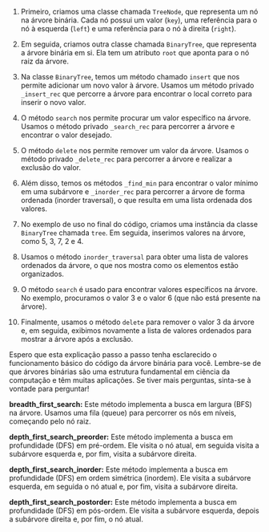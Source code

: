 1. Primeiro, criamos uma classe chamada `TreeNode`, que representa um nó na árvore binária. Cada nó possui um valor (`key`), uma referência para o nó à esquerda (`left`) e uma referência para o nó à direita (`right`).

2. Em seguida, criamos outra classe chamada `BinaryTree`, que representa a árvore binária em si. Ela tem um atributo `root` que aponta para o nó raiz da árvore.

3. Na classe `BinaryTree`, temos um método chamado `insert` que nos permite adicionar um novo valor à árvore. Usamos um método privado `_insert_rec` que percorre a árvore para encontrar o local correto para inserir o novo valor.

4. O método `search` nos permite procurar um valor específico na árvore. Usamos o método privado `_search_rec` para percorrer a árvore e encontrar o valor desejado.

5. O método `delete` nos permite remover um valor da árvore. Usamos o método privado `_delete_rec` para percorrer a árvore e realizar a exclusão do valor.

6. Além disso, temos os métodos `_find_min` para encontrar o valor mínimo em uma subárvore e `_inorder_rec` para percorrer a árvore de forma ordenada (inorder traversal), o que resulta em uma lista ordenada dos valores.

7. No exemplo de uso no final do código, criamos uma instância da classe `BinaryTree` chamada `tree`. Em seguida, inserimos valores na árvore, como 5, 3, 7, 2 e 4.

8. Usamos o método `inorder_traversal` para obter uma lista de valores ordenados da árvore, o que nos mostra como os elementos estão organizados.

9. O método `search` é usado para encontrar valores específicos na árvore. No exemplo, procuramos o valor 3 e o valor 6 (que não está presente na árvore).

10. Finalmente, usamos o método `delete` para remover o valor 3 da árvore e, em seguida, exibimos novamente a lista de valores ordenados para mostrar a árvore após a exclusão.

Espero que esta explicação passo a passo tenha esclarecido o funcionamento básico do código da árvore binária para você. Lembre-se de que árvores binárias são uma estrutura fundamental em ciência da computação e têm muitas aplicações. Se tiver mais perguntas, sinta-se à vontade para perguntar!

**breadth_first_search:** Este método implementa a busca em largura (BFS) na árvore. Usamos uma fila (queue) para percorrer os nós em níveis, começando pelo nó raiz.

**depth_first_search_preorder:** Este método implementa a busca em profundidade (DFS) em pré-ordem. Ele visita o nó atual, em seguida visita a subárvore esquerda e, por fim, visita a subárvore direita.

**depth_first_search_inorder:** Este método implementa a busca em profundidade (DFS) em ordem simétrica (inordem). Ele visita a subárvore esquerda, em seguida o nó atual e, por fim, visita a subárvore direita.

**depth_first_search_postorder:** Este método implementa a busca em profundidade (DFS) em pós-ordem. Ele visita a subárvore esquerda, depois a subárvore direita e, por fim, o nó atual.